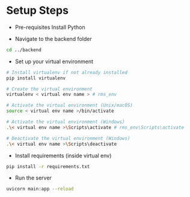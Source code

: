 # Setup Steps
- Pre-requisites
Install Python

- Navigate to the backend folder
```sh
cd ../backend
```

- Set up your virtual environment
```sh
# Install virtualenv if not already installed
pip install virtualenv

# Create the virtual environment
virtualenv < virtual env name > # rms_env

# Activate the virtual environment (Unix/macOS)
source < virtual env name >/bin/activate

# Activate the virtual environment (Windows)
.\< virtual env name >\Scripts\activate # rms_env\Scripts\activate

# Deactivate the virtual environment (Windows)
.\< virtual env name >\Scripts\deactivate

```
- Install requirements (inside virtual env)
```sh
pip install -r requirements.txt
```

- Run the server
```sh
uvicorn main:app --reload
```
